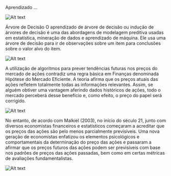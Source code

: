 Aprendizado ... 

![Alt text](https://res.cloudinary.com/dsiexpoig/image/upload/v1718036896/arvore_yzebz3.jpg)

Árvore de Decisão 
O aprendizado de árvore de decisão ou indução de árvores de decisão é uma das abordagens de modelagem preditiva usadas em estatística, mineração de dados e aprendizado de máquina. Ele usa uma árvore de decisão para ir de observações sobre um item para conclusões sobre o valor alvo do item.

![Alt text](https://res.cloudinary.com/dsiexpoig/image/upload/v1718039271/dialog_qsoy8f.jpg)

A utilização de algoritmos para prever tendências futuras nos preços do mercado de ações contradiz uma regra básica em Finanças denominada Hipótese do Mercado Eficiente.
A teoria afirma que os preços atuais das ações refletem totalmente todas as informações relevantes. Assim, se alguém obtiver uma vantagem aferindo dados históricos de ações, todo o mercado perceberá desse benefício e, como efeito, o preço do papel será corrigido.

![Alt text](https://res.cloudinary.com/dsiexpoig/image/upload/v1718221334/cota__m0u086.jpg)

No entanto, de acordo com Malkiel (2003), no início do século 21, junto com diversos economistas financeiros e estatísticos começaram a acreditar que os preços das ações são pelo menos parcialmente previsíveis. Uma nova geração de economistas enfatizou os elementos psicológicos e comportamentais da determinação do preço das ações e passaram a afirmar que os preços futuros das ações podem ser previsíveis com base nos padrões de preços das ações passadas, bem como em certas métricas de avaliações fundamentalistas.

![Alt text](https://res.cloudinary.com/dsiexpoig/image/upload/v1718221312/cota_6_m2245a.jpg)
